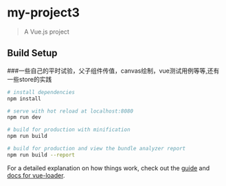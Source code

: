 # my-project3

> A Vue.js project

## Build Setup

###一些自己的平时试验，父子组件传值，canvas绘制，vue测试用例等等,还有一些store的实践

``` bash
# install dependencies
npm install

# serve with hot reload at localhost:8080
npm run dev

# build for production with minification
npm run build

# build for production and view the bundle analyzer report
npm run build --report
```

For a detailed explanation on how things work, check out the [guide](http://vuejs-templates.github.io/webpack/) and [docs for vue-loader](http://vuejs.github.io/vue-loader).

